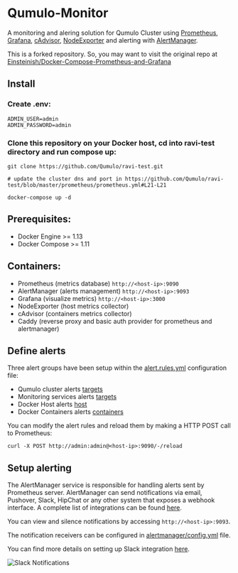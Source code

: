 Qumulo-Monitor
========

A monitoring and alering solution for Qumulo Cluster using [Prometheus](https://prometheus.io/), [Grafana](http://grafana.org/), [cAdvisor](https://github.com/google/cadvisor),
[NodeExporter](https://github.com/prometheus/node_exporter) and alerting with [AlertManager](https://github.com/prometheus/alertmanager).  

This is a forked repository. So, you may want to visit the original repo at [Einsteinish/Docker-Compose-Prometheus-and-Grafana](https://github.com/Einsteinish/Docker-Compose-Prometheus-and-Grafana)

## Install


### Create .env:
```
ADMIN_USER=admin  
ADMIN_PASSWORD=admin
```

### Clone this repository on your Docker host, cd into ravi-test directory and run compose up:

```
git clone https://github.com/Qumulo/ravi-test.git

# update the cluster dns and port in https://github.com/Qumulo/ravi-test/blob/master/prometheus/prometheus.yml#L21-L21

docker-compose up -d
```

## Prerequisites:

* Docker Engine >= 1.13
* Docker Compose >= 1.11

## Containers:

* Prometheus (metrics database) `http://<host-ip>:9090`
* AlertManager (alerts management) `http://<host-ip>:9093`
* Grafana (visualize metrics) `http://<host-ip>:3000`
* NodeExporter (host metrics collector)
* cAdvisor (containers metrics collector)
* Caddy (reverse proxy and basic auth provider for prometheus and alertmanager)


## Define alerts

Three alert groups have been setup within the [alert.rules.yml](https://github.com/Qumulo/ravi-test/blob/master/prometheus/alert.rules.yml) configuration file:

* Qumulo cluster alerts [targets](https://github.com/Qumulo/ravi-test/blob/master/prometheus/alert.rules#L4-L29)
* Monitoring services alerts [targets](https://github.com/Qumulo/ravi-test/blob/master/prometheus/alert.rules#L31-40)
* Docker Host alerts [host](https://github.com/Qumulo/ravi-test/blob/master/prometheus/alert.rules#L44-L69)
* Docker Containers alerts [containers](https://github.com/Qumulo/ravi-test/blob/master/prometheus/alert.rules#L73-L98)

You can modify the alert rules and reload them by making a HTTP POST call to Prometheus:

```
curl -X POST http://admin:admin@<host-ip>:9090/-/reload
```

## Setup alerting

The AlertManager service is responsible for handling alerts sent by Prometheus server.
AlertManager can send notifications via email, Pushover, Slack, HipChat or any other system that exposes a webhook interface.
A complete list of integrations can be found [here](https://prometheus.io/docs/alerting/configuration).

You can view and silence notifications by accessing `http://<host-ip>:9093`.

The notification receivers can be configured in [alertmanager/config.yml](https://github.com/Qumulo/ravi-test/blob/master/alertmanager/config.yml) file.

You can find more details on setting up Slack integration [here](http://www.robustperception.io/using-slack-with-the-alertmanager/).

![Slack Notifications](https://raw.githubusercontent.com/Qumulo/ravi-test/master/screens/Slack_Notifications.png)